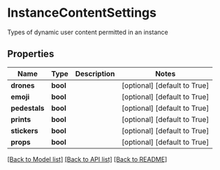 # InstanceContentSettings

Types of dynamic user content permitted in an instance

## Properties
Name | Type | Description | Notes
------------ | ------------- | ------------- | -------------
**drones** | **bool** |  | [optional] [default to True]
**emoji** | **bool** |  | [optional] [default to True]
**pedestals** | **bool** |  | [optional] [default to True]
**prints** | **bool** |  | [optional] [default to True]
**stickers** | **bool** |  | [optional] [default to True]
**props** | **bool** |  | [optional] [default to True]

[[Back to Model list]](../README.md#documentation-for-models) [[Back to API list]](../README.md#documentation-for-api-endpoints) [[Back to README]](../README.md)


